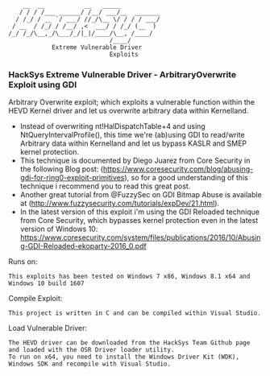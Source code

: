 ```
    __  __           __   _____           
   / / / /___ ______/ /__/ ___/__  _______
  / /_/ / __ `/ ___/ //_/\__ \/ / / / ___/
 / __  / /_/ / /__/ ,<  ___/ / /_/ (__  ) 
/_/ /_/\__,_/\___/_/|_|/____/\__, /____/  
                            /____/        
			Extreme Vulnerable Driver
							Exploits
```

### HackSys Extreme Vulnerable Driver - ArbitraryOverwrite Exploit using GDI

Arbitrary Overwrite exploit; which exploits a vulnerable function within the HEVD Kernel driver and let us overwrite arbitrary data within Kernelland.

* Instead of overwriting nt!HalDispatchTable+4 and using NtQueryIntervalProfile(), this time we're (ab)using GDI to read/write Arbitrary data within Kernelland and let us bypass KASLR and SMEP kernel protection. 
* This technique is documented by Diego Juarez from Core Security in the following Blog post: (https://www.coresecurity.com/blog/abusing-gdi-for-ring0-exploit-primitives), so for a good understanding of this technique i recommend you to read this great post.
* Another great tutorial from @FuzzySec on GDI Bitmap Abuse is available at (http://www.fuzzysecurity.com/tutorials/expDev/21.html).
* In the latest version of this exploit i'm using the GDI Reloaded technique from Core Security, which bypasses kernel protection even in the latest version of Windows 10: https://www.coresecurity.com/system/files/publications/2016/10/Abusing-GDI-Reloaded-ekoparty-2016_0.pdf

  
Runs on:

```
This exploits has been tested on Windows 7 x86, Windows 8.1 x64 and Windows 10 build 1607
``` 

Compile Exploit:

```
This project is written in C and can be compiled within Visual Studio.
```

Load Vulnerable Driver:

```
The HEVD driver can be downloaded from the HackSys Team Github page and loaded with the OSR Driver loader utility.
To run on x64, you need to install the Windows Driver Kit (WDK), Windows SDK and recompile with Visual Studio.
```
